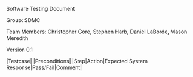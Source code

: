 Software Testing Document

Group: SDMC

Team Members: Christopher Gore, Stephen Harb, Daniel LaBorde, Mason Meredith

Version 0.1

|Testcase|
|Preconditions|
|Step|Action|Expected System Response|Pass/Fail|Comment|
